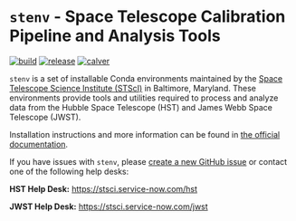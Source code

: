 # `stenv` - Space Telescope Calibration Pipeline and Analysis Tools

[![build](https://github.com/spacetelescope/stenv/actions/workflows/build.yml/badge.svg)](https://github.com/spacetelescope/stenv/actions/workflows/build.yml)
[![release](https://img.shields.io/github/v/release/spacetelescope/stenv)](https://github.com/spacetelescope/stenv/releases)
[![calver](https://img.shields.io/badge/calver-YYYY.0M.0D-22bfda.svg)](https://calver.org)

`stenv` is a set of installable Conda environments maintained by
the [Space Telescope Science Institute (STScI)](http://www.stsci.edu) in Baltimore, Maryland. These environments
provide tools and utilities required to process and analyze data from the Hubble Space Telescope
(HST) and James Webb Space Telescope (JWST).

Installation instructions and more information can be found
in [the official documentation](https://stenv.readthedocs.io).

If you have issues with ``stenv``, please [create a new GitHub issue](https://github.com/spacetelescope/stenv/issues)
or contact one of the following help desks:

**HST Help Desk:** https://stsci.service-now.com/hst

**JWST Help Desk:** https://stsci.service-now.com/jwst
